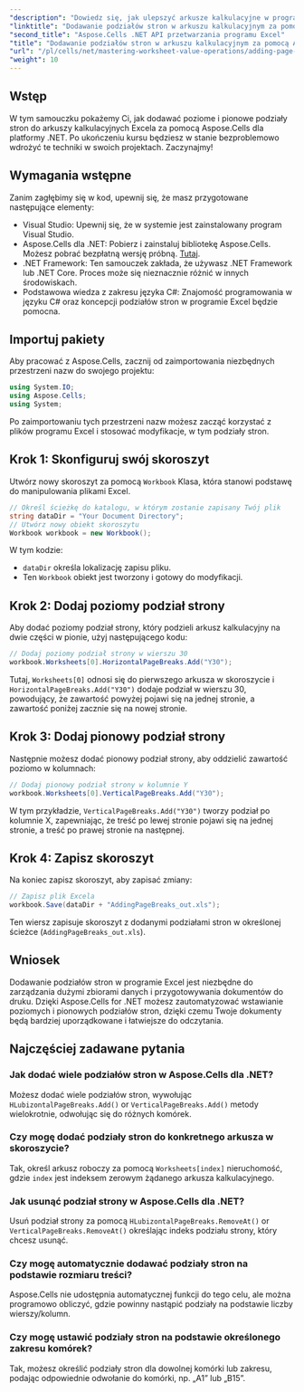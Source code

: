 ```yaml
---
"description": "Dowiedz się, jak ulepszyć arkusze kalkulacyjne w programie Excel, skutecznie dodając poziome i pionowe podziały stron za pomocą Aspose.Cells dla platformy .NET. Ten kompleksowy przewodnik przeprowadzi Cię przez niezbędne kroki konfiguracji i kodowania."
"linktitle": "Dodawanie podziałów stron w arkuszu kalkulacyjnym za pomocą Aspose.Cells"
"second_title": "Aspose.Cells .NET API przetwarzania programu Excel"
"title": "Dodawanie podziałów stron w arkuszu kalkulacyjnym za pomocą Aspose.Cells"
"url": "/pl/cells/net/mastering-worksheet-value-operations/adding-page-breaks/"
"weight": 10
---
```


## Wstęp

W tym samouczku pokażemy Ci, jak dodawać poziome i pionowe podziały stron do arkuszy kalkulacyjnych Excela za pomocą Aspose.Cells dla platformy .NET. Po ukończeniu kursu będziesz w stanie bezproblemowo wdrożyć te techniki w swoich projektach. Zaczynajmy!

## Wymagania wstępne
Zanim zagłębimy się w kod, upewnij się, że masz przygotowane następujące elementy:
- Visual Studio: Upewnij się, że w systemie jest zainstalowany program Visual Studio.
- Aspose.Cells dla .NET: Pobierz i zainstaluj bibliotekę Aspose.Cells. Możesz pobrać bezpłatną wersję próbną. [Tutaj](https://releases.aspose.com/cells/net/).
- .NET Framework: Ten samouczek zakłada, że używasz .NET Framework lub .NET Core. Proces może się nieznacznie różnić w innych środowiskach.
- Podstawowa wiedza z zakresu języka C#: Znajomość programowania w języku C# oraz koncepcji podziałów stron w programie Excel będzie pomocna.

## Importuj pakiety
Aby pracować z Aspose.Cells, zacznij od zaimportowania niezbędnych przestrzeni nazw do swojego projektu:

```csharp
using System.IO;
using Aspose.Cells;
using System;
```

Po zaimportowaniu tych przestrzeni nazw możesz zacząć korzystać z plików programu Excel i stosować modyfikacje, w tym podziały stron.

## Krok 1: Skonfiguruj swój skoroszyt
Utwórz nowy skoroszyt za pomocą `Workbook` Klasa, która stanowi podstawę do manipulowania plikami Excel.

```csharp
// Określ ścieżkę do katalogu, w którym zostanie zapisany Twój plik
string dataDir = "Your Document Directory";
// Utwórz nowy obiekt skoroszytu
Workbook workbook = new Workbook();
```
W tym kodzie:
- `dataDir` określa lokalizację zapisu pliku.
- Ten `Workbook` obiekt jest tworzony i gotowy do modyfikacji.

## Krok 2: Dodaj poziomy podział strony
Aby dodać poziomy podział strony, który podzieli arkusz kalkulacyjny na dwie części w pionie, użyj następującego kodu:

```csharp
// Dodaj poziomy podział strony w wierszu 30
workbook.Worksheets[0].HorizontalPageBreaks.Add("Y30");
```
Tutaj, `Worksheets[0]` odnosi się do pierwszego arkusza w skoroszycie i `HorizontalPageBreaks.Add("Y30")` dodaje podział w wierszu 30, powodujący, że zawartość powyżej pojawi się na jednej stronie, a zawartość poniżej zacznie się na nowej stronie.

## Krok 3: Dodaj pionowy podział strony
Następnie możesz dodać pionowy podział strony, aby oddzielić zawartość poziomo w kolumnach:

```csharp
// Dodaj pionowy podział strony w kolumnie Y
workbook.Worksheets[0].VerticalPageBreaks.Add("Y30");
```
W tym przykładzie, `VerticalPageBreaks.Add("Y30")` tworzy podział po kolumnie X, zapewniając, że treść po lewej stronie pojawi się na jednej stronie, a treść po prawej stronie na następnej.

## Krok 4: Zapisz skoroszyt
Na koniec zapisz skoroszyt, aby zapisać zmiany:

```csharp
// Zapisz plik Excela
workbook.Save(dataDir + "AddingPageBreaks_out.xls");
```
Ten wiersz zapisuje skoroszyt z dodanymi podziałami stron w określonej ścieżce (`AddingPageBreaks_out.xls`).

## Wniosek
Dodawanie podziałów stron w programie Excel jest niezbędne do zarządzania dużymi zbiorami danych i przygotowywania dokumentów do druku. Dzięki Aspose.Cells for .NET możesz zautomatyzować wstawianie poziomych i pionowych podziałów stron, dzięki czemu Twoje dokumenty będą bardziej uporządkowane i łatwiejsze do odczytania.

## Najczęściej zadawane pytania

### Jak dodać wiele podziałów stron w Aspose.Cells dla .NET?
Możesz dodać wiele podziałów stron, wywołując `HLubizontalPageBreaks.Add()` or `VerticalPageBreaks.Add()` metody wielokrotnie, odwołując się do różnych komórek.

### Czy mogę dodać podziały stron do konkretnego arkusza w skoroszycie?
Tak, określ arkusz roboczy za pomocą `Worksheets[index]` nieruchomość, gdzie `index` jest indeksem zerowym żądanego arkusza kalkulacyjnego.

### Jak usunąć podział strony w Aspose.Cells dla .NET?
Usuń podział strony za pomocą `HLubizontalPageBreaks.RemoveAt()` or `VerticalPageBreaks.RemoveAt()` określając indeks podziału strony, który chcesz usunąć.

### Czy mogę automatycznie dodawać podziały stron na podstawie rozmiaru treści?
Aspose.Cells nie udostępnia automatycznej funkcji do tego celu, ale można programowo obliczyć, gdzie powinny nastąpić podziały na podstawie liczby wierszy/kolumn.

### Czy mogę ustawić podziały stron na podstawie określonego zakresu komórek?
Tak, możesz określić podziały stron dla dowolnej komórki lub zakresu, podając odpowiednie odwołanie do komórki, np. „A1” lub „B15”.